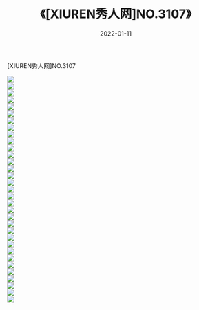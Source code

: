﻿---
layout: post
title:  《[XIUREN秀人网]NO.3107》
date:   2022-01-11
img: http://pic.660000.xyz/1:/秀人网/秀人网第04部分/[XIUREN秀人网]NO.3107/000.jpg
categories: [美女, 清纯, 唯美]
---

[XIUREN秀人网]NO.3107

 ![](http://pic.660000.xyz/1:/秀人网/秀人网第04部分/[XIUREN秀人网]NO.3107/001.jpg) <br>![](http://pic.660000.xyz/1:/秀人网/秀人网第04部分/[XIUREN秀人网]NO.3107/002.jpg) <br>![](http://pic.660000.xyz/1:/秀人网/秀人网第04部分/[XIUREN秀人网]NO.3107/003.jpg) <br>![](http://pic.660000.xyz/1:/秀人网/秀人网第04部分/[XIUREN秀人网]NO.3107/004.jpg) <br>![](http://pic.660000.xyz/1:/秀人网/秀人网第04部分/[XIUREN秀人网]NO.3107/005.jpg) <br>![](http://pic.660000.xyz/1:/秀人网/秀人网第04部分/[XIUREN秀人网]NO.3107/006.jpg) <br>![](http://pic.660000.xyz/1:/秀人网/秀人网第04部分/[XIUREN秀人网]NO.3107/007.jpg) <br>![](http://pic.660000.xyz/1:/秀人网/秀人网第04部分/[XIUREN秀人网]NO.3107/008.jpg) <br>![](http://pic.660000.xyz/1:/秀人网/秀人网第04部分/[XIUREN秀人网]NO.3107/009.jpg) <br>![](http://pic.660000.xyz/1:/秀人网/秀人网第04部分/[XIUREN秀人网]NO.3107/010.jpg) <br>![](http://pic.660000.xyz/1:/秀人网/秀人网第04部分/[XIUREN秀人网]NO.3107/011.jpg) <br>![](http://pic.660000.xyz/1:/秀人网/秀人网第04部分/[XIUREN秀人网]NO.3107/012.jpg) <br>![](http://pic.660000.xyz/1:/秀人网/秀人网第04部分/[XIUREN秀人网]NO.3107/013.jpg) <br>![](http://pic.660000.xyz/1:/秀人网/秀人网第04部分/[XIUREN秀人网]NO.3107/014.jpg) <br>![](http://pic.660000.xyz/1:/秀人网/秀人网第04部分/[XIUREN秀人网]NO.3107/015.jpg) <br>![](http://pic.660000.xyz/1:/秀人网/秀人网第04部分/[XIUREN秀人网]NO.3107/016.jpg) <br>![](http://pic.660000.xyz/1:/秀人网/秀人网第04部分/[XIUREN秀人网]NO.3107/017.jpg) <br>![](http://pic.660000.xyz/1:/秀人网/秀人网第04部分/[XIUREN秀人网]NO.3107/018.jpg) <br>![](http://pic.660000.xyz/1:/秀人网/秀人网第04部分/[XIUREN秀人网]NO.3107/019.jpg) <br>![](http://pic.660000.xyz/1:/秀人网/秀人网第04部分/[XIUREN秀人网]NO.3107/020.jpg) <br>![](http://pic.660000.xyz/1:/秀人网/秀人网第04部分/[XIUREN秀人网]NO.3107/021.jpg) <br>![](http://pic.660000.xyz/1:/秀人网/秀人网第04部分/[XIUREN秀人网]NO.3107/022.jpg) <br>![](http://pic.660000.xyz/1:/秀人网/秀人网第04部分/[XIUREN秀人网]NO.3107/023.jpg) <br>![](http://pic.660000.xyz/1:/秀人网/秀人网第04部分/[XIUREN秀人网]NO.3107/024.jpg) <br>![](http://pic.660000.xyz/1:/秀人网/秀人网第04部分/[XIUREN秀人网]NO.3107/025.jpg) <br>![](http://pic.660000.xyz/1:/秀人网/秀人网第04部分/[XIUREN秀人网]NO.3107/026.jpg) <br>![](http://pic.660000.xyz/1:/秀人网/秀人网第04部分/[XIUREN秀人网]NO.3107/027.jpg) <br>![](http://pic.660000.xyz/1:/秀人网/秀人网第04部分/[XIUREN秀人网]NO.3107/028.jpg) <br>![](http://pic.660000.xyz/1:/秀人网/秀人网第04部分/[XIUREN秀人网]NO.3107/029.jpg) <br>![](http://pic.660000.xyz/1:/秀人网/秀人网第04部分/[XIUREN秀人网]NO.3107/030.jpg) <br>![](http://pic.660000.xyz/1:/秀人网/秀人网第04部分/[XIUREN秀人网]NO.3107/031.jpg) <br>![](http://pic.660000.xyz/1:/秀人网/秀人网第04部分/[XIUREN秀人网]NO.3107/032.jpg) <br>![](http://pic.660000.xyz/1:/秀人网/秀人网第04部分/[XIUREN秀人网]NO.3107/033.jpg) <br>
